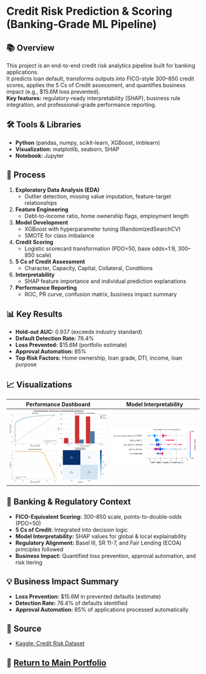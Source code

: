 # Credit Risk Prediction & Scoring (Banking-Grade ML Pipeline)

## 📚 Overview

This project is an end-to-end credit risk analytics pipeline built for banking applications.  
It predicts loan default, transforms outputs into FICO-style 300–850 credit scores, applies the 5 Cs of Credit assessment, and quantifies business impact (e.g., \$15.6M loss prevented).  
**Key features:** regulatory-ready interpretability (SHAP), business rule integration, and professional-grade performance reporting.

## 🛠️ Tools & Libraries

- **Python** (pandas, numpy, scikit-learn, XGBoost, imblearn)
- **Visualization:** matplotlib, seaborn, SHAP
- **Notebook:** Jupyter

## 🧩 Process

1. **Exploratory Data Analysis (EDA)**
   - Outlier detection, missing value imputation, feature-target relationships
2. **Feature Engineering**
   - Debt-to-income ratio, home ownership flags, employment length
3. **Model Development**
   - XGBoost with hyperparameter tuning (RandomizedSearchCV)
   - SMOTE for class imbalance
4. **Credit Scoring**
   - Logistic scorecard transformation (PDO=50, base odds=1:9, 300–850 scale)
5. **5 Cs of Credit Assessment**
   - Character, Capacity, Capital, Collateral, Conditions
6. **Interpretability**
   - SHAP feature importance and individual prediction explanations
7. **Performance Reporting**
   - ROC, PR curve, confusion matrix, business impact summary

## 📊 Key Results

- **Hold-out AUC:** 0.937 (exceeds industry standard)
- **Default Detection Rate:** 76.4%
- **Loss Prevented:** \$15.6M (portfolio estimate)
- **Approval Automation:** 85%
- **Top Risk Factors:** Home ownership, loan grade, DTI, income, loan purpose

## 📈 Visualizations

| Performance Dashboard                             | Model Interpretability          |
|-------------------------------------------------------|--------------------------------------------|
|![*ROC, Debt-to-Income by Default, Precision-Recall, Confusion Matrix*](credit-dashboard.png)    | ![*Top 5 SHAP feature importances (housing status, loan grade, DTI, etc.)*](credit-shap.png) |


## 🏦 Banking & Regulatory Context

- **FICO-Equivalent Scoring:** 300–850 scale, points-to-double-odds (PDO=50)
- **5 Cs of Credit:** Integrated into decision logic
- **Model Interpretability:** SHAP values for global & local explainability
- **Regulatory Alignment:** Basel III, SR 11-7, and Fair Lending (ECOA) principles followed
- **Business Impact:** Quantified loss prevention, approval automation, and risk tiering


## 💡 Business Impact Summary

- **Loss Prevention:** \$15.6M in prevented defaults (estimate)
- **Detection Rate:** 76.4% of defaults identified
- **Approval Automation:** 85% of applications processed automatically


## 📖 Source

- [Kaggle: Credit Risk Dataset](https://www.kaggle.com/datasets/laotse/credit-risk-dataset)


## 🔗 [Return to Main Portfolio](https://github.com/SeanYooon/Data-Analysis-Portfolio-)
